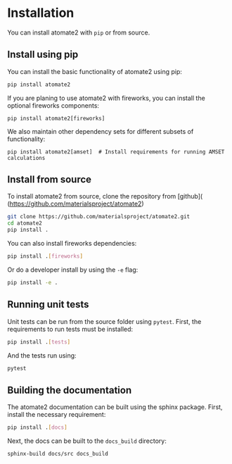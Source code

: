 # Installation

You can install atomate2 with `pip` or from source.

## Install using pip

You can install the basic functionality of atomate2 using pip:

```bash
pip install atomate2
```

If you are planing to use atomate2 with fireworks, you can install the optional
fireworks components:

```
pip install atomate2[fireworks]
```

We also maintain other dependency sets for different subsets of functionality:

```
pip install atomate2[amset]  # Install requirements for running AMSET calculations
```

## Install from source

To install atomate2 from source, clone the repository from [github](
(https://github.com/materialsproject/atomate2)

```bash
git clone https://github.com/materialsproject/atomate2.git
cd atomate2
pip install .
```

You can also install fireworks dependencies:

```bash
pip install .[fireworks]
```

Or do a developer install by using the ``-e`` flag:

```bash
pip install -e .
```

## Running unit tests

Unit tests can be run from the source folder using `pytest`. First, the requirements
to run tests must be installed:

```bash
pip install .[tests]
```

And the tests run using:

```bash
pytest
```

## Building the documentation

The atomate2 documentation can be built using the sphinx package. First, install the
necessary requirement:

```bash
pip install .[docs]
```

Next, the docs can be built to the `docs_build` directory:

```bash
sphinx-build docs/src docs_build
```
